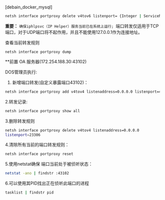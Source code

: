 
[debain_docker_mysql]

```bash
netsh interface portproxy delete v4tov6 listenport= {Integer | ServiceName} [[listenaddress=] {IPv4Address| HostName}] [[protocol=]tcp]
```

**重要：**
`确保iphlpsvc（IP Helper）服务当前已在系统上运行;
`端口转发仅适用于TCP端口，对于UDP端口将不起作用，并且不能使用127.0.0.1作为连接地址。


查看当前转发规则

```shell
netsh interface portproxy dump
```


**前置 OA 服务器(172.254.188.30:43102)


DOS管理员执行:

1. 新增端口转发(自定义暴露端口43102)：
```bash
netsh interface portproxy add v4tov4 listenaddress=0.0.0.0 listenport=43102 connectaddress=172.254.188.33 connectport=23306
```

2.转发记录:

```bash 
netsh interface portproxy show all
```

3.删除转发规则
```bash
netsh interface portproxy delete v4tov4 listenaddress=0.0.0.0
listenport=23306
```


4.清除所有当前的端口转发规则：
```bash
netsh interface portproxy reset
```



5.使用netstat确保 端口当前处于被侦听状态：

```bash
netstat -ano | findstr :43102
```

6.可以使用其PID找出正在侦听此端口的进程
```bash
tasklist | findstr pid
```

